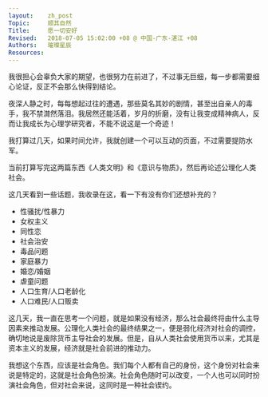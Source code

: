 ```yaml
---
layout:    zh_post
Topic:     顺其自然
Title:     愿一切安好
Revised:   2018-07-05 15:02:00 +08 @ 中国-广东-湛江 +08
Authors:   璀璨星辰
Resources:
---
```


我很担心会辜负大家的期望，也很努力在前进了，不过事无巨细，每一步都需要细心论证，反正不会那么快得到结论。

夜深人静之时，每每想起过往的遭遇，那些莫名其妙的剧情，甚至出自亲人的毒手，我不禁潸然落泪。我居然还能活着，岁月的折磨，没有让我变成精神病人，反而让我成长为心理学研究者，不能不说这是一个奇迹！

我打算过几天，如果时间允许，我就创建一个可以互动的页面，不过需要提防水军。

当前打算写完这两篇东西《人类文明》和《意识与物质》，然后再论述公理化人类社会。

这几天看到一些话题，我收录在这，看一下有没有你们还想补充的？

+ 性骚扰/性暴力
+ 女权主义
+ 同性恋
+ 社会治安
+ 毒品问题
+ 家庭暴力
+ 婚恋/婚姻
+ 虐童问题
+ 人口生育/人口老龄化
+ 人口难民/人口贩卖

这几天，我一直在思考一个问题，就是如果没有经济，那么社会最终将由什么主导因素来推动发展。公理化人类社会的最终结果之一，便是弱化经济对社会的调控，确切地说是废除货币主导社会的发展。但是，自从人类社会使用货币以来，尤其是资本主义的发展，经济就是社会前进的推动力。

我想这个东西，应该是社会角色。我们每个人都有自己的身份，这个身份对社会来说是特定的，这就是社会角色扮演。社会角色随时可以改变，一个人也可以同时扮演社会角色，但对社会来说，这同时是一种社会锲约。